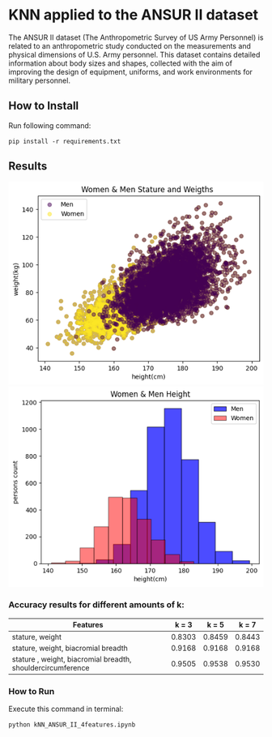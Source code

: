 # KNN applied to the ANSUR II dataset

The ANSUR II dataset (The Anthropometric Survey of US Army Personnel) is related to an anthropometric study conducted on the measurements and physical dimensions of U.S. Army personnel. This dataset contains detailed information about body sizes and shapes, collected with the aim of improving the design of equipment, uniforms, and work environments for military personnel.

## How to Install
Run following command:
```
pip install -r requirements.txt
```

## Results

<img src="outputs\stature_and_weigths.png" width="571">

<img src="outputs\height.png" width="507">

### Accuracy results for different amounts of k:

|  Features |  k = 3  |  k = 5  |  k = 7 |
|---------------| --------------- | --------------- | --------------- |
|stature, weight|  0.8303   | 0.8459  | 0.8443  |
|stature, weight, biacromial breadth |  0.9168   | 0.9168  | 0.9168 |
|stature , weight, biacromial breadth, shouldercircumference|  0.9505  | 0.9538  | 0.9530  |

### How to Run
Execute this command in terminal:
```
python kNN_ANSUR_II_4features.ipynb
```
